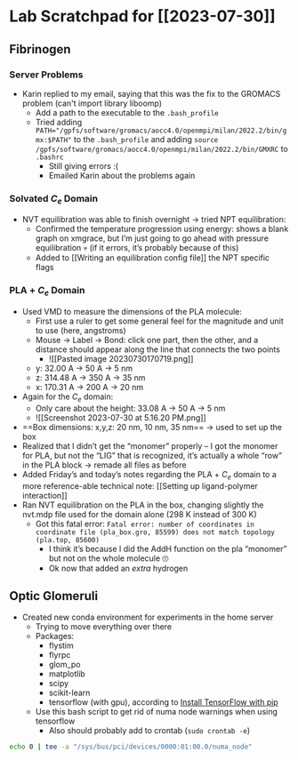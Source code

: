 # Lab Scratchpad for [[2023-07-30]]
## Fibrinogen
### Server Problems
- Karin replied to my email, saying that this was the fix to the GROMACS problem (can't import library liboomp)
	- Add a path to the executable to the `.bash_profile`
	- Tried adding `PATH="/gpfs/software/gromacs/aocc4.0/openmpi/milan/2022.2/bin/gmx:$PATH"` to the `.bash_profile` and adding `source /gpfs/software/gromacs/aocc4.0/openmpi/milan/2022.2/bin/GMXRC` to `.bashrc`
		- Still giving errors :( 
		- Emailed Karin about the problems again

### Solvated $C_e$ Domain
- NVT equilibration was able to finish overnight → tried NPT equilibration:
	- Confirmed the temperature progression using energy: shows a blank graph on xmgrace, but I’m just going to go ahead with pressure equilibration 💀 (if it errors, it’s probably because of this)
	- Added to [[Writing an equilibration config file]] the NPT specific flags

### PLA + $C_e$ Domain
- Used VMD to measure the dimensions of the PLA molecule:
	- First use a ruler to get some general feel for the magnitude and unit to use (here, angstroms)
	- Mouse → Label → Bond: click one part, then the other, and a distance should appear along the line that connects the two points
		- ![[Pasted image 20230730170719.png]]
	- y: 32.00 A → 50 A → 5 nm
	- z: 314.48 A → 350 A → 35 nm
	- x: 170.31 A → 200 A → 20 nm
- Again for the $C_e$ domain:
	- Only care about the height: 33.08 A → 50 A → 5 nm
	- ![[Screenshot 2023-07-30 at 5.16.20 PM.png]]
- ==Box dimensions: x,y,z: 20 nm, 10 nm, 35 nm== → used to set up the box 
- Realized that I didn’t get the “monomer” properly – I got the monomer for PLA, but not the “LIG” that is recognized, it’s actually a whole “row” in the PLA block → remade all files as before
- Added Friday’s and today’s notes regarding the PLA + $C_e$ domain to a more reference-able technical note: [[Setting up ligand-polymer interaction]] 
- Ran NVT equilibration on the PLA in the box, changing slightly the nvt.mdp file used for the domain alone (298 K instead of 300 K)
	- Got this fatal error: `Fatal error: number of coordinates in coordinate file (pla_box.gro, 85599) does not match topology (pla.top, 85600)`
		- I think it’s because I did the AddH function on the pla “monomer” but not on the whole molecule 🙄
		- Ok now that added an *extra* hydrogen 

## Optic Glomeruli
- Created new conda environment for experiments in the home server
	- Trying to move everything over there
	- Packages:
		- flystim
		- flyrpc
		- glom_po
		- matplotlib
		- scipy
		- scikit-learn
		- tensorflow (with gpu), according to [Install TensorFlow with pip](https://www.tensorflow.org/install/pip#linux)
	- Use this bash script to get rid of numa node warnings when using tensorflow
		- Also should probably add to crontab (`sudo crontab -e`)
```bash
echo 0 | tee -a "/sys/bus/pci/devices/0000:01:00.0/numa_node"
```
